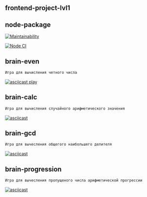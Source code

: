 ## frontend-project-lvl1

## node-package
[![Maintainability](https://api.codeclimate.com/v1/badges/dfc50c2d88cd46d069c1/maintainability)](https://codeclimate.com/github/BobrovKirill/frontend-project-lvl1/maintainability)

[![Node CI](https://github.com/BobrovKirill/frontend-project-lvl1/workflows/CI-project/badge.svg)](https://github.com/BobrovKirill/frontend-project-lvl1/actions)

## brain-even
```sh
Игра для вычисления четного числа
```
[![asciicast play](https://asciinema.org/a/bXb5r7nZfiDZs0prXWzs5FEeM)](https://asciinema.org/a/bXb5r7nZfiDZs0prXWzs5FEeM)

## brain-calc
```sh
Игра для вычисления случайного арифметического значения
```
[![asciicast](https://asciinema.org/a/22aAfRdPZj0058riOoQ6MMvvV)](https://asciinema.org/a/22aAfRdPZj0058riOoQ6MMvvV)

## brain-gcd
```sh
Игра для вычесления общегого наибольшего делителя
```
[![asciicast](https://asciinema.org/a/CvtOVE7XotXSQ2Oah6jAxZdHz)](https://asciinema.org/a/CvtOVE7XotXSQ2Oah6jAxZdHz)

## brain-progression
```sh
Игра для вычесления пропущеного числа арифметической прогрессии
```
[![asciicast](https://asciinema.org/a/SBWQC2SQIUQ7yRJG6oWpgcvJM)](https://asciinema.org/a/SBWQC2SQIUQ7yRJG6oWpgcvJM)

